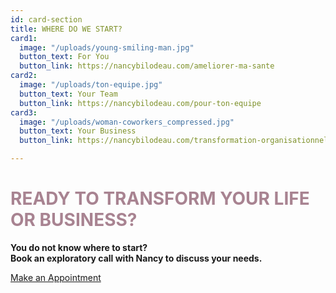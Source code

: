 ```yaml
---
id: card-section
title: WHERE DO WE START?
card1:
  image: "/uploads/young-smiling-man.jpg"
  button_text: For You
  button_link: https://nancybilodeau.com/ameliorer-ma-sante
card2:
  image: "/uploads/ton-equipe.jpg"
  button_text: Your Team
  button_link: https://nancybilodeau.com/pour-ton-equipe
card3:
  image: "/uploads/woman-coworkers_compressed.jpg"
  button_text: Your Business
  button_link: https://nancybilodeau.com/transformation-organisationnelle

---
```

<h1 style="color: #A88391" class="title">READY TO TRANSFORM YOUR LIFE OR BUSINESS?</h1>

**You do not know where to start?**  
**Book an exploratory call with Nancy to discuss your needs.**

<a href="https://www.gorendezvous.com/homepage/111690" target="_blank" class="button">Make an Appointment </a>